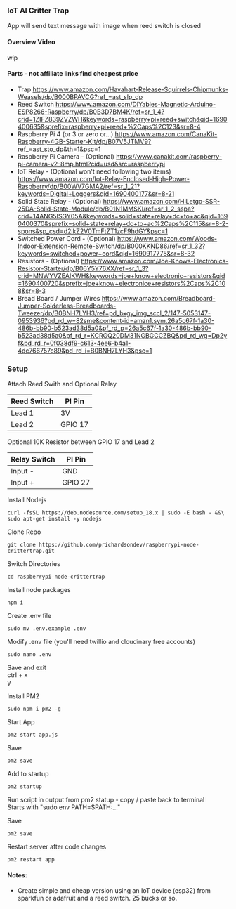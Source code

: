 ### IoT AI Critter Trap  
App will send text message with image when reed switch is closed

#### Overview Video
wip

#### Parts  - not affiliate links find cheapest price
- Trap
https://www.amazon.com/Havahart-Release-Squirrels-Chipmunks-Weasels/dp/B000BPAVCG?ref_=ast_slp_dp
- Reed Switch
https://www.amazon.com/DIYables-Magnetic-Arduino-ESP8266-Raspberry/dp/B0B3D7BM4K/ref=sr_1_4?crid=1ZIFZ839ZVZWH&keywords=raspberry+pi+reed+switch&qid=1690400635&sprefix=raspberry+pi+reed+%2Caps%2C123&sr=8-4
- Raspberry Pi 4 (or 3 or zero or...)
https://www.amazon.com/CanaKit-Raspberry-4GB-Starter-Kit/dp/B07V5JTMV9?ref_=ast_sto_dp&th=1&psc=1
- Raspberry Pi Camera - (Optional)
https://www.canakit.com/raspberry-pi-camera-v2-8mp.html?cid=usd&src=raspberrypi
- IoT Relay - (Optional won't need following two items)
https://www.amazon.com/Iot-Relay-Enclosed-High-Power-Raspberry/dp/B00WV7GMA2/ref=sr_1_21?keywords=Digital+Loggers&qid=1690400177&sr=8-21
- Solid State Relay - (Optional)
https://www.amazon.com/HiLetgo-SSR-25DA-Solid-State-Module/dp/B01N1MMSKI/ref=sr_1_2_sspa?crid=14ANG5ISGY05A&keywords=solid+state+relay+dc+to+ac&qid=1690400370&sprefix=solid+state+relay+dc+to+ac%2Caps%2C115&sr=8-2-spons&sp_csd=d2lkZ2V0TmFtZT1zcF9hdGY&psc=1
- Switched Power Cord - (Optional)
https://www.amazon.com/Woods-Indoor-Extension-Remote-Switch/dp/B000KKND86/ref=sr_1_32?keywords=switched+power+cord&qid=1690917775&sr=8-32
- Resistors - (Optional)
https://www.amazon.com/Joe-Knows-Electronics-Resistor-Starter/dp/B06Y5Y76XX/ref=sr_1_3?crid=MNWYVZEAIKWH&keywords=joe+know+electronic+resistors&qid=1690400720&sprefix=joe+know+electronice+resistors%2Caps%2C108&sr=8-3
- Bread Board / Jumper Wires
https://www.amazon.com/Breadboard-Jumper-Solderless-Breadboards-Tweezer/dp/B0BNH7LYH3/ref=pd_bxgy_img_sccl_2/147-5053147-0953936?pd_rd_w=82sme&content-id=amzn1.sym.26a5c67f-1a30-486b-bb90-b523ad38d5a0&pf_rd_p=26a5c67f-1a30-486b-bb90-b523ad38d5a0&pf_rd_r=KCRGQ20DM31NGBGCCZBQ&pd_rd_wg=Dp2yf&pd_rd_r=0f038df9-c613-4ee6-b4a1-4dc766757c89&pd_rd_i=B0BNH7LYH3&psc=1

### Setup  
Attach Reed Swith and Optional Relay

| Reed Switch  | PI  Pin  |
|--------------|----------|
|   Lead 1     | 3V       |
|   Lead 2     | GPIO 17  |

 Optional 10K Resistor between GPIO 17 and Lead 2

| Relay Switch | PI  Pin  |
|--------------|----------|
|   Input -    | GND      |
|   Input +    | GPIO 27  |


Install Nodejs
```
curl -fsSL https://deb.nodesource.com/setup_18.x | sudo -E bash - &&\
sudo apt-get install -y nodejs
```

Clone Repo  
```
git clone https://github.com/prichardsondev/raspberrypi-node-crittertrap.git
```

Switch Directories
```
cd raspberrypi-node-crittertrap
```

Install node packages 
```
npm i
```

Create .env file 
```
sudo mv .env.example .env
```

Modify .env file (you'll need twillio and cloudinary free accounts)
```
sudo nano .env
```

Save and exit  
ctrl + x  
y   

Install PM2
```
sudo npm i pm2 -g
```

Start App
```
pm2 start app.js
```
Save
```
pm2 save
```

Add to startup
```
pm2 startup
```

Run script in output from pm2 statup - copy / paste back to terminal  
Starts with "sudo env PATH=$PATH:..."  

Save
```
pm2 save
```

Restart server after code changes
```
pm2 restart app
```

#### Notes:
- Create simple and cheap version using an IoT device (esp32) from sparkfun or adafruit and a reed switch. 25 bucks or so.